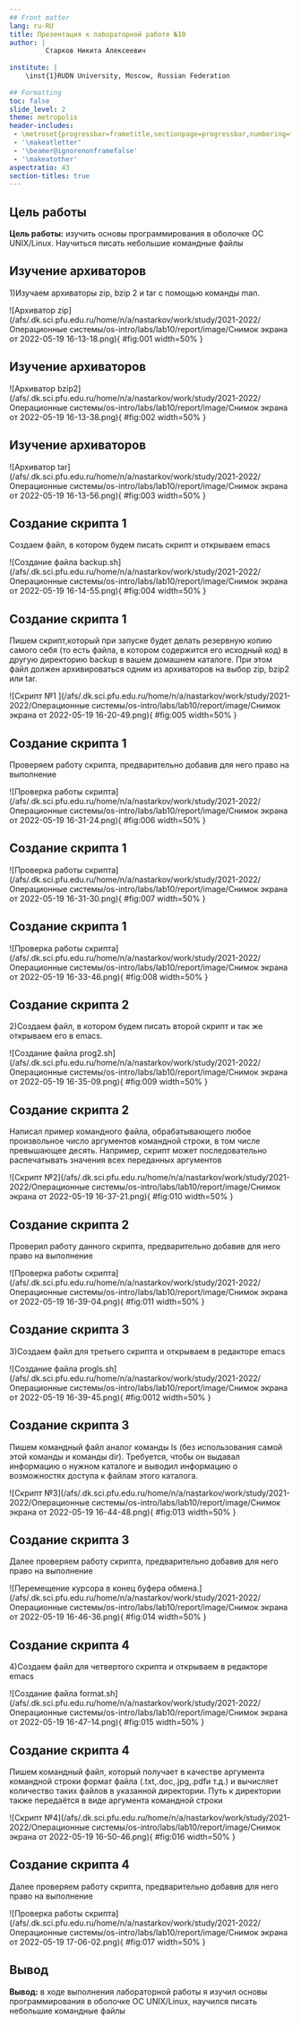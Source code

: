 ```yaml
---
## Front matter
lang: ru-RU
title: Презентация к лабораторной работе №10
author: |
         Старков Никита Алексеевич
	
institute: |
	\inst{1}RUDN University, Moscow, Russian Federation
	
## Formatting
toc: false
slide_level: 2
theme: metropolis
header-includes: 
 - \metroset{progressbar=frametitle,sectionpage=progressbar,numbering=fraction}
 - '\makeatletter'
 - '\beamer@ignorenonframefalse'
 - '\makeatother'
aspectratio: 43
section-titles: true
---
```


## Цель работы

**Цель работы:** изучить основы программирования в оболочке ОС UNIX/Linux. Научиться писать небольшие командные файлы

## Изучение архиваторов

1)Изучаем архиваторы zip, bzip 2 и tar с помощью команды man.

![Архиватор zip](/afs/.dk.sci.pfu.edu.ru/home/n/a/nastarkov/work/study/2021-2022/Операционные системы/os-intro/labs/lab10/report/image/Снимок экрана от 2022-05-19 16-13-18.png){ #fig:001 width=50% }

## Изучение архиваторов

![Архиватор bzip2](/afs/.dk.sci.pfu.edu.ru/home/n/a/nastarkov/work/study/2021-2022/Операционные системы/os-intro/labs/lab10/report/image/Снимок экрана от 2022-05-19 16-13-38.png){ #fig:002 width=50% }

## Изучение архиваторов

![Архиватор tar](/afs/.dk.sci.pfu.edu.ru/home/n/a/nastarkov/work/study/2021-2022/Операционные системы/os-intro/labs/lab10/report/image/Снимок экрана от 2022-05-19 16-13-56.png){ #fig:003 width=50% }

## Создание скрипта 1

Создаем файл, в котором будем писать скрипт и открываем emacs

![Создание файла backup.sh](/afs/.dk.sci.pfu.edu.ru/home/n/a/nastarkov/work/study/2021-2022/Операционные системы/os-intro/labs/lab10/report/image/Снимок экрана от 2022-05-19 16-14-55.png){ #fig:004 width=50% }

## Создание скрипта 1

Пишем скрипт,который при запуске будет делать резервную копию самого себя (то есть файла, в котором содержится его исходный код) в другую директорию backup в вашем домашнем каталоге. При этом файл должен архивироваться одним из архиваторов на выбор zip, bzip2 или tar. 

![Скрипт №1 ](/afs/.dk.sci.pfu.edu.ru/home/n/a/nastarkov/work/study/2021-2022/Операционные системы/os-intro/labs/lab10/report/image/Снимок экрана от 2022-05-19 16-20-49.png){ #fig:005 width=50% }

## Создание скрипта 1

Проверяем работу скрипта, предварительно добавив для него право на выполнение

![Проверка работы скрипта](/afs/.dk.sci.pfu.edu.ru/home/n/a/nastarkov/work/study/2021-2022/Операционные системы/os-intro/labs/lab10/report/image/Снимок экрана от 2022-05-19 16-31-24.png){ #fig:006 width=50% }

## Создание скрипта 1

![Проверка работы скрипта](/afs/.dk.sci.pfu.edu.ru/home/n/a/nastarkov/work/study/2021-2022/Операционные системы/os-intro/labs/lab10/report/image/Снимок экрана от 2022-05-19 16-31-30.png){ #fig:007 width=50% }

## Создание скрипта 1

![Проверка работы скрипта](/afs/.dk.sci.pfu.edu.ru/home/n/a/nastarkov/work/study/2021-2022/Операционные системы/os-intro/labs/lab10/report/image/Снимок экрана от 2022-05-19 16-33-46.png){ #fig:008 width=50% }

## Создание скрипта 2

2)Создаем файл, в котором будем писать второй скрипт и так же открываем его в emacs.

![Создание файла prog2.sh](/afs/.dk.sci.pfu.edu.ru/home/n/a/nastarkov/work/study/2021-2022/Операционные системы/os-intro/labs/lab10/report/image/Снимок экрана от 2022-05-19 16-35-09.png){ #fig:009 width=50% }

## Создание скрипта 2

Написал пример командного файла, обрабатывающего любое произвольное число аргументов командной строки, в том числе превышающее десять. Например, скрипт может последовательно распечатывать значения всех переданных аргументов
 
![Скрипт №2](/afs/.dk.sci.pfu.edu.ru/home/n/a/nastarkov/work/study/2021-2022/Операционные системы/os-intro/labs/lab10/report/image/Снимок экрана от 2022-05-19 16-37-21.png){ #fig:010 width=50% }

## Создание скрипта 2

Проверил работу данного скрипта, предварительно добавив для него право на выполнение

![Проверка работы скрипта](/afs/.dk.sci.pfu.edu.ru/home/n/a/nastarkov/work/study/2021-2022/Операционные системы/os-intro/labs/lab10/report/image/Снимок экрана от 2022-05-19 16-39-04.png){ #fig:011 width=50% }

## Создание скрипта 3

3)Создаем файл для третьего скрипта и открываем в редакторе emacs

![Создание файла progls.sh](/afs/.dk.sci.pfu.edu.ru/home/n/a/nastarkov/work/study/2021-2022/Операционные системы/os-intro/labs/lab10/report/image/Снимок экрана от 2022-05-19 16-39-45.png){ #fig:0012 width=50% }

## Создание скрипта 3

Пишем командный файл аналог команды ls (без использования самой этой команды и команды dir). Требуется, чтобы он выдавал информацию о нужном каталоге и выводил информацию о возможностях доступа к файлам этого каталога.

![Скрипт №3](/afs/.dk.sci.pfu.edu.ru/home/n/a/nastarkov/work/study/2021-2022/Операционные системы/os-intro/labs/lab10/report/image/Снимок экрана от 2022-05-19 16-44-48.png){ #fig:013 width=50% }

## Создание скрипта 3

Далее проверяем работу скрипта, предварительно добавив для него право на выполнение

![Перемещение курсора в конец буфера обмена.](/afs/.dk.sci.pfu.edu.ru/home/n/a/nastarkov/work/study/2021-2022/Операционные системы/os-intro/labs/lab10/report/image/Снимок экрана от 2022-05-19 16-46-36.png){ #fig:014 width=50% }

## Создание скрипта 4

4)Создаем файл для четвертого скрипта и открываем в редакторе emacs

![Создание файла format.sh](/afs/.dk.sci.pfu.edu.ru/home/n/a/nastarkov/work/study/2021-2022/Операционные системы/os-intro/labs/lab10/report/image/Снимок экрана от 2022-05-19 16-47-14.png){ #fig:015 width=50% }

## Создание скрипта 4

Пишем командный файл, который получает в качестве аргумента командной строки формат файла (.txt,.doc,.jpg,.pdfи т.д.) и вычисляет количество таких файлов в указанной директории. Путь к директории также передаётся в виде аргумента командной строки

![Скрипт №4](/afs/.dk.sci.pfu.edu.ru/home/n/a/nastarkov/work/study/2021-2022/Операционные системы/os-intro/labs/lab10/report/image/Снимок экрана от 2022-05-19 16-50-46.png){ #fig:016 width=50% }

## Создание скрипта 4

Далее проверяем работу скрипта, предварительно добавив для него право на выполнение
 
![Проверка работы скрипта](/afs/.dk.sci.pfu.edu.ru/home/n/a/nastarkov/work/study/2021-2022/Операционные системы/os-intro/labs/lab10/report/image/Снимок экрана от 2022-05-19 17-06-02.png){ #fig:017 width=50% }

## Вывод

**Вывод:** в ходе выполнения лабораторной работы я изучил основы программирования в оболочке ОС UNIX/Linux, научился писать небольшие командные файлы

